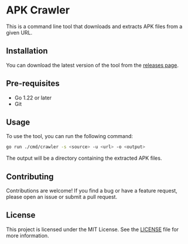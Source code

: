 # APK Crawler

This is a command line tool that downloads and extracts APK files from a given URL.

## Installation

You can download the latest version of the tool from the [releases page](https://github.com/PokeGuys/apk-crawler/releases).

## Pre-requisites

- Go 1.22 or later
- Git

## Usage

To use the tool, you can run the following command:

```bash
go run ./cmd/crawler -s <source> -u <url> -o <output>
```

The output will be a directory containing the extracted APK files.

## Contributing

Contributions are welcome! If you find a bug or have a feature request, please open an issue or submit a pull request.

## License

This project is licensed under the MIT License. See the [LICENSE](LICENSE) file for more information.
